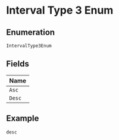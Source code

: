 
# Interval Type 3 Enum

## Enumeration

`IntervalType3Enum`

## Fields

| Name |
|  --- |
| `Asc` |
| `Desc` |

## Example

```
desc
```

